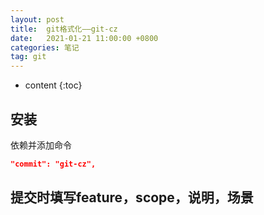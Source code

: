 ```yaml
---
layout: post
title:  git格式化——git-cz
date:   2021-01-21 11:00:00 +0800
categories: 笔记
tag: git
---
```

* content
{:toc}

## 安装

依赖并添加命令

```json
"commit": "git-cz",
```

## 提交时填写feature，scope，说明，场景
